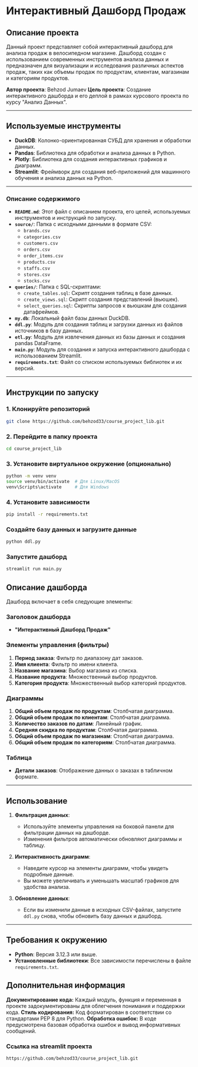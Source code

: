 # Интерактивный Дашборд Продаж

## Описание проекта

Данный проект представляет собой интерактивный дашборд для анализа продаж в велосипедном магазине. Дашборд создан с использованием современных инструментов анализа данных и предназначен для визуализации и исследования различных аспектов продаж, таких как объемы продаж по продуктам, клиентам, магазинам и категориям продуктов.

**Автор проекта**: Behzod Jumaev
**Цель проекта**: Создание интерактивного дашборда и его деплой в рамках курсового проекта по курсу "Анализ Данных".

---

## Используемые инструменты

- **DuckDB**: Колонко-ориентированная СУБД для хранения и обработки данных.
- **Pandas**: Библиотека для обработки и анализа данных в Python.
- **Plotly**: Библиотека для создания интерактивных графиков и диаграмм.
- **Streamlit**: Фреймворк для создания веб-приложений для машинного обучения и анализа данных на Python.

---

### Описание содержимого

- **`README.md`**: Этот файл с описанием проекта, его целей, используемых инструментов и инструкций по запуску.
- **`source/`**: Папка с исходными данными в формате CSV:
  - `brands.csv`
  - `categories.csv`
  - `customers.csv`
  - `orders.csv`
  - `order_items.csv`
  - `products.csv`
  - `staffs.csv`
  - `stores.csv`
  - `stocks.csv`
- **`queries/`**: Папка с SQL-скриптами:
  - `create_tables.sql`: Скрипт создания таблиц в базе данных.
  - `create_views.sql`: Скрипт создания представлений (вьюшек).
  - `select_queries.sql`: Скрипты запросов к вьюшкам для создания датафреймов.
- **`my.db`**: Локальный файл базы данных DuckDB.
- **`ddl.py`**: Модуль для создания таблиц и загрузки данных из файлов источников в базу данных.
- **`etl.py`**: Модуль для извлечения данных из базы данных и создания pandas DataFrame.
- **`main.py`**: Модуль для создания и запуска интерактивного дашборда с использованием Streamlit.
- **`requirements.txt`**: Файл со списком используемых библиотек и их версий.

---

## Инструкции по запуску

### 1. Клонируйте репозиторий

```bash
git clone https://github.com/behzod33/course_project_lib.git
```

### 2. Перейдите в папку проекта

```bash
cd course_project_lib
```

### 3. Установите виртуальное окружение (опционально)

```bash
python -m venv venv
source venv/bin/activate  # Для Linux/MacOS
venv\Scripts\activate     # Для Windows
```

### 4. Установите зависимости

```bash
pip install -r requirements.txt
```

### Создайте базу данных и загрузите данные

```bash
python ddl.py
```

### Запустите дашборд

```bash
streamlit run main.py
```

## Описание дашборда

Дашборд включает в себя следующие элементы:

### Заголовок дашборда

- **"Интерактивный Дашборд Продаж"**

### Элементы управления (фильтры)

1. **Период заказа**: Фильтр по диапазону дат заказов.
2. **Имя клиента**: Фильтр по имени клиента.
3. **Название магазина**: Выбор магазина из списка.
4. **Название продукта**: Множественный выбор продуктов.
5. **Категория продукта**: Множественный выбор категорий продуктов.

### Диаграммы

1. **Общий объем продаж по продуктам**: Столбчатая диаграмма.
2. **Общий объем продаж по клиентам**: Столбчатая диаграмма.
3. **Количество заказов по датам**: Линейный график.
4. **Средняя скидка по продуктам**: Столбчатая диаграмма.
5. **Общий объем продаж по магазинам**: Столбчатая диаграмма.
6. **Общий объем продаж по категориям**: Столбчатая диаграмма.

### Таблица

- **Детали заказов**: Отображение данных о заказах в табличном формате.

---

## Использование

1. **Фильтрация данных**:
   - Используйте элементы управления на боковой панели для фильтрации данных на дашборде.
   - Изменения фильтров автоматически обновляют диаграммы и таблицу.

2. **Интерактивность диаграмм**:
   - Наведите курсор на элементы диаграмм, чтобы увидеть подробные данные.
   - Вы можете увеличивать и уменьшать масштаб графиков для удобства анализа.

3. **Обновление данных**:
   - Если вы изменили данные в исходных CSV-файлах, запустите `ddl.py` снова, чтобы обновить базу данных и дашборд.

---

## Требования к окружению

- **Python**: Версия 3.12.3 или выше.
- **Установленные библиотеки**: Все зависимости перечислены в файле `requirements.txt`.

## Дополнительная информация

**Документирование кода:** Каждый модуль, функция и переменная в проекте задокументированы для облегчения понимания и поддержки кода.
**Стиль кодирования:** Код форматирован в соответствии со стандартами PEP 8 для Python.
**Обработка ошибок:** В коде предусмотрена базовая обработка ошибок и вывод информативных сообщений.

### Ссылка на streamlit проекта

```bash
https://github.com/behzod33/course_project_lib.git
```
